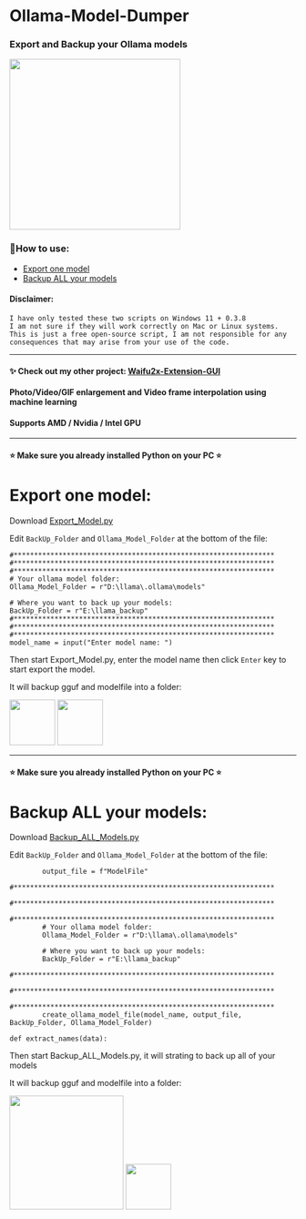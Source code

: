 # Ollama-Model-Dumper

### Export and Backup your Ollama models

<p align="left">
<img src="https://github.com/user-attachments/assets/7e961393-5f2c-4a0b-afc5-57f49b0a490f" height="300">
</p>

### 📜How to use: 
- [Export one model](https://github.com/AaronFeng753/Ollama-Model-Dumper#export-one-model)
- [Backup ALL your models](https://github.com/AaronFeng753/Ollama-Model-Dumper#backup-all-your-models)

#### Disclaimer:
```
I have only tested these two scripts on Windows 11 + 0.3.8
I am not sure if they will work correctly on Mac or Linux systems.
This is just a free open-source script, I am not responsible for any consequences that may arise from your use of the code.
```

---

#### ✨ Check out my other project: [Waifu2x-Extension-GUI](https://github.com/AaronFeng753/Waifu2x-Extension-GUI)

#### Photo/Video/GIF enlargement and Video frame interpolation using machine learning

#### Supports AMD / Nvidia / Intel GPU

---

#### ⭐ Make sure you already installed Python on your PC ⭐

# Export one model:

Download [Export_Model.py](https://github.com/AaronFeng753/Ollama-Model-Dumper/blob/main/Export_Model.py) 

Edit `BackUp_Folder` and `Ollama_Model_Folder` at the bottom of the file:
```
#****************************************************************
#****************************************************************
#****************************************************************
# Your ollama model folder:
Ollama_Model_Folder = r"D:\llama\.ollama\models"

# Where you want to back up your models:
BackUp_Folder = r"E:\llama_backup"
#****************************************************************
#****************************************************************
#****************************************************************
model_name = input("Enter model name: ")
```

Then start Export_Model.py, enter the model name then click `Enter` key to start export the model.

It will backup gguf and modelfile into a folder:

<p align="left">
<img src="https://github.com/user-attachments/assets/70083bea-575c-4b7f-b4f1-affb950b2286" height="80">
<img src="https://github.com/user-attachments/assets/c317203a-3b87-45c6-8d7d-a2b79bd10625" height="80">
</p>


---

#### ⭐ Make sure you already installed Python on your PC ⭐

# Backup ALL your models:

Download [Backup_ALL_Models.py](https://github.com/AaronFeng753/Ollama-Model-Dumper/blob/main/Backup_ALL_Models.py)

Edit `BackUp_Folder` and `Ollama_Model_Folder` at the bottom of the file:
```
        output_file = f"ModelFile"
        #****************************************************************
        #****************************************************************
        #****************************************************************
        # Your ollama model folder:
        Ollama_Model_Folder = r"D:\llama\.ollama\models"
        
        # Where you want to back up your models:
        BackUp_Folder = r"E:\llama_backup"
        #****************************************************************
        #****************************************************************
        #****************************************************************
        create_ollama_model_file(model_name, output_file, BackUp_Folder, Ollama_Model_Folder)

def extract_names(data):
```

Then start Backup_ALL_Models.py, it will strating to back up all of your models

It will backup gguf and modelfile into a folder:

<p align="left">
<img src="https://github.com/user-attachments/assets/d2e5835b-bdea-4014-92b5-3c8aaca08aea" height="200">
<img src="https://github.com/user-attachments/assets/c317203a-3b87-45c6-8d7d-a2b79bd10625" height="80">
</p>

